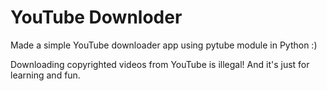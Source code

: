 # YouTube Downloder
Made a simple YouTube downloader app using pytube module in Python :)

Downloading copyrighted videos from YouTube is illegal! And it's just for learning and fun.
